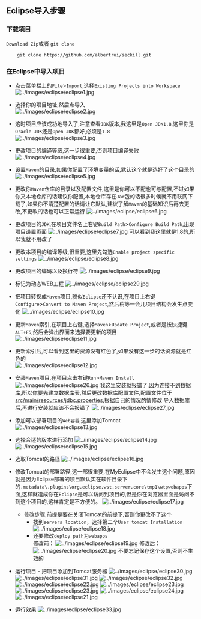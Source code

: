 ## Eclipse导入步骤
### 下载项目
`Download Zip`或者 `git clone`
``` shell
	git clone https://github.com/albertrui/seckill.git
```
### 在Eclipse中导入项目
  -  点击菜单栏上的`File`>`Import`,选择`Existing Projects into Workspace`  
  ![../images/eclipse/eclipse1.jpg](../images/eclipse/eclipse1.jpg)
  - 选择你的项目地址,然后点导入  
  ![../images/eclipse/eclipse2.jpg](../images/eclipse/eclipse2.jpg)
  - 这时项目应该成功地导入了,注意查看`JDK`版本,我这里是`Open JDK1.8`,这里你是`Oracle JDK`还是`Open JDK`都好,必须是`1.8`  
  ![../images/eclipse/eclipse3.jpg](../images/eclipse/eclipse3.jpg)
  - 更改项目的编译等级,这一步很重要,否则项目编译失败
   ![../images/eclipse/eclipse4.jpg](../images/eclipse/eclipse4.jpg)
   - 设置`Maven`的目录,如果你配置了环境变量的话,默认这个就是选好了这个目录的
   ![../images/eclipse/eclipse5.jpg](../images/eclipse/eclipse5.jpg)
   - 更改你`Maven`仓库的目录以及配置文件,这里是你可以不配也可与配置,不过如果你又本地仓库的话建议你配置,本地仓库存在`Jar`包的话很多时候就不用联网下载了,如果你不清楚配置的话请让它默认,建议了解`Maven`的基础知识后再去更改,不更改的话也可以正常运行
    ![../images/eclipse/eclipse6.jpg](../images/eclipse/eclipse6.jpg)
   - 更改项目的`JDK`,在项目文件名上右键`Build Path`>`Configure Build Path`,出现项目设置页面
    ![../images/eclipse/eclipse7.jpg](../images/eclipse/eclipse7.jpg)
    可以看到我这里就是1.8的,所以我就不用改了
   - 更改本项目的编译等级,很重要,这里先勾选`Enable project specific settings`
   ![../images/eclipse/eclipse8.jpg](../images/eclipse/eclipse8.jpg)
   -  更改项目的编码以及换行符
    ![../images/eclipse/eclipse9.jpg](../images/eclipse/eclipse9.jpg)
   - 标记为动态WEB工程
    ![../images/eclipse/eclipse29.jpg](../images/eclipse/eclipse29.jpg)
   - 把项目转换成`Maven`项目,貌似`Eclipse`还不认识,在项目上右键`Configure`>`Convert to Maven Project`,然后稍等一会儿项目结构会发生点变化
   ![../images/eclipse/eclipse10.jpg](../images/eclipse/eclipse10.jpg)
   - 更新`Maven`索引,在项目上右键,选择`Maven`>`Update Project`,或者是按快捷键`ALT+F5`,然后会弹出界面来选择要更新的项目  
   ![../images/eclipse/eclipse11.jpg](../images/eclipse/eclipse11.jpg)
   - 更新索引后,可以看到这里的资源没有红色了,如果没有这一步的话资源就是红色的  
   ![../images/eclipse/eclipse12.jpg](../images/eclipse/eclipse12.jpg)
   - 安装`Maven`项目,在项目点击右键`Run`>`Maven Install`  
   ![../images/eclipse/eclipse26.jpg](../images/eclipse/eclipse26.jpg)
   我这里安装就报错了,因为连接不到数据库,所以你要先建立数据库表,然后更改数据库配置文件,配置文件位于[src/main/resources/jdbc.properties](../src/main/resources/jdbc.properties),根据自己的情况酌情修改
   导入数据库后,再进行安装就应该不会报错了
    ![../images/eclipse/eclipse27.jpg](../images/eclipse/eclipse27.jpg)
   - 添加可以部署项目的`Web容器`,这里添加Tomcat
   ![../images/eclipse/eclipse13.jpg](../images/eclipse/eclipse13.jpg)
   - 选择合适的版本进行添加
   ![../images/eclipse/eclipse14.jpg](../images/eclipse/eclipse14.jpg)
   ![../images/eclipse/eclipse15.jpg](../images/eclipse/eclipse15.jpg)
   - 选取Tomcat的路径
   ![../images/eclipse/eclipse16.jpg](../images/eclipse/eclipse16.jpg)
   - 修改Tomcat的部署路径,这一部很重要,在MyEclipse中不会发生这个问题,原因就是因为Eclipse部署的项目默认实在软件目录下的`.metadata\.plugins\org.eclipse.wst.server.core\tmp1\wtpwebapps`下面,这样就造成你在`Eclipse`是可以访问到项目的,但是你在浏览器里面是访问不到这个项目的,这样肯定是不方便的。
   ![../images/eclipse/eclipse17.jpg](../images/eclipse/eclipse17.jpg)
      + 修改步骤,前提是要在关闭Tomcat的前提下,否则你更改不了这个
         + 找到`servers location`，选择第二个`User tomcat Installation`
        ![../images/eclipse/eclipse18.jpg](../images/eclipse/eclipse18.jpg)
        + 还要修改`deploy path`为`webapps`  
        修改前：
          ![../images/eclipse/eclipse19.jpg](../images/eclipse/eclipse19.jpg)
        修改后：
          ![../images/eclipse/eclipse20.jpg](../images/eclipse/eclipse20.jpg)
          不要忘记保存这个设置,否则不生效的
   - 运行项目
    - 把项目添加到Tomcat服务器
     ![../images/eclipse/eclipse30.jpg](../images/eclipse/eclipse30.jpg)
     ![../images/eclipse/eclipse31.jpg](../images/eclipse/eclipse31.jpg)
     ![../images/eclipse/eclipse32.jpg](../images/eclipse/eclipse32.jpg)
   ![../images/eclipse/eclipse22.jpg](../images/eclipse/eclipse22.jpg)
    ![../images/eclipse/eclipse23.jpg](../images/eclipse/eclipse23.jpg)
     ![../images/eclipse/eclipse23.jpg](../images/eclipse/eclipse28.jpg)
     ![../images/eclipse/eclipse24.jpg](../images/eclipse/eclipse24.jpg)
   ![../images/eclipse/eclipse21.jpg](../images/eclipse/eclipse21.jpg)
   
   - 运行效果
   ![../images/eclipse/eclipse33.jpg](../images/eclipse/eclipse33.jpg)
   
   
   
   
   
   
   
   
   
   
   
   
   
   
   
   
   
   
   
   